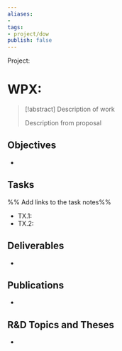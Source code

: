 ```yaml
---
aliases: 
- 
tags: 
- project/dow
publish: false
---
```


Project: 

# WPX: 

> [!abstract] Description of work
> 
> Description from proposal

## Objectives

- 

## Tasks

%% Add links to the task notes%%

- TX.1: 
- TX.2: 

## Deliverables

- 

## Publications

- 

## R&D Topics and Theses

- 